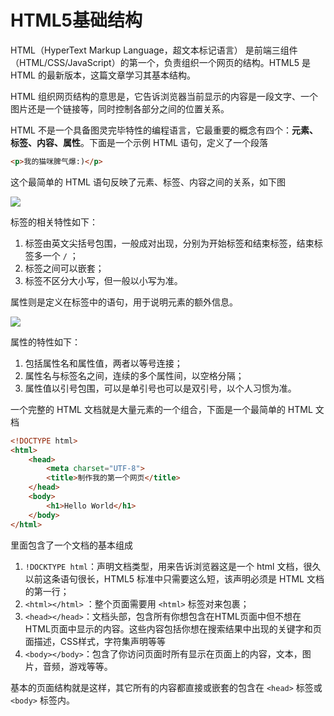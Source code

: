 # HTML5基础结构


HTML（HyperText Markup Language，超文本标记语言） 是前端三组件（HTML/CSS/JavaScript）的第一个，负责组织一个网页的结构。HTML5 是 HTML 的最新版本，这篇文章学习其基本结构。

<!--more-->

HTML 组织网页结构的意思是，它告诉浏览器当前显示的内容是一段文字、一个图片还是一个链接等，同时控制各部分之间的位置关系。

HTML 不是一个具备图灵完毕特性的编程语言，它最重要的概念有四个：**元素、标签、内容、属性**。下面是一个示例 HTML 语句，定义了一个段落

```html
<p>我的猫咪脾气爆:)</p>
```

这个最简单的 HTML 语句反映了元素、标签、内容之间的关系，如下图

![](https://mdn.mozillademos.org/files/16475/element.png)

标签的相关特性如下：

1. 标签由英文尖括号包围，一般成对出现，分别为开始标签和结束标签，结束标签多一个 `/` ；
2. 标签之间可以嵌套；
3. 标签不区分大小写，但一般以小写为准。

属性则是定义在标签中的语句，用于说明元素的额外信息。

![](https://mdn.mozillademos.org/files/16476/attribute.png)

属性的特性如下：

1. 包括属性名和属性值，两者以等号连接；
2. 属性名与标签名之间，连续的多个属性间，以空格分隔；
3. 属性值以引号包围，可以是单引号也可以是双引号，以个人习惯为准。

一个完整的 HTML 文档就是大量元素的一个组合，下面是一个最简单的 HTML 文档

```html
<!DOCTYPE html>
<html>
    <head>
        <meta charset="UTF-8">
        <title>制作我的第一个网页</title>
    </head>
    <body>
        <h1>Hello World</h1>
    </body>
</html>
```

里面包含了一个文档的基本组成

1. `!DOCKTYPE html`：声明文档类型，用来告诉浏览器这是一个 html 文档，很久以前这条语句很长，HTML5 标准中只需要这么短，该声明必须是 HTML 文档的第一行；
2. `<html></html>` ：整个页面需要用 `<html>` 标签对来包裹；
3. `<head></head>`：文档头部，包含所有你想包含在HTML页面中但不想在HTML页面中显示的内容。这些内容包括你想在搜索结果中出现的关键字和页面描述，CSS样式，字符集声明等等
4. `<body></body>`：包含了你访问页面时所有显示在页面上的内容，文本，图片，音频，游戏等等。

基本的页面结构就是这样，其它所有的内容都直接或嵌套的包含在 `<head>` 标签或 `<body>` 标签内。


